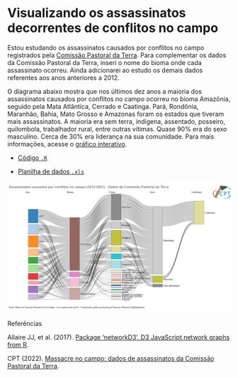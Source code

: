 # Visualizando os assassinatos decorrentes de conflitos no campo

Estou estudando os assassinatos causados por conflitos no campo registrados pela [Comissão Pastoral da Terra](https://www.cptnacional.org.br/downlods/category/5-assassinatos). Para complementar os dados da Comissão Pastoral da Terra, inseri o nome do bioma onde cada assassinato ocorreu. Ainda adicionarei ao estudo os demais dados referentes aos anos anteriores a 2012. 

O diagrama abaixo mostra que nos últimos dez anos a maioria dos assassinatos causados por conflitos no campo ocorreu no bioma Amazônia, seguido pela Mata Atlântica, Cerrado e Caatinga. Pará, Rondônia, Maranhão, Bahia, Mato Grosso e Amazonas foram os estados que tiveram mais assassinatos. A maioria era sem terra, indígena, assentado, posseiro, quilombola, trabalhador rural, entre outras vítimas. Quase 90% era do sexo masculino. Cerca de 30% era liderança na sua comunidade. Para mais informações, acesse o [gráfico interativo](https://rpubs.com/fblpalmeira/Assassinatos_CPT).

- [Código `.R`](https://github.com/fblpalmeira/assassinatos_CPT/blob/main/assassinatos_sankey.R)

- [Planilha de dados `.xls`](https://github.com/fblpalmeira/assassinatos_CPT/blob/main/assassinatos_10y_CPT.xls)

<img src="https://github.com/fblpalmeira/assassinatos_CPT/blob/main/network.png"/>

Referências

Allaire JJ, et al. (2017). [Package ‘networkD3’. D3 JavaScript network graphs from R](https://mran.revolutionanalytics.com/web/packages/networkD3/networkD3.pdf).

CPT (2022). [Massacre no campo: dados de assassinatos da Comissão Pastoral da Terra](https://www.cptnacional.org.br/downlods/category/5-assassinatos).
